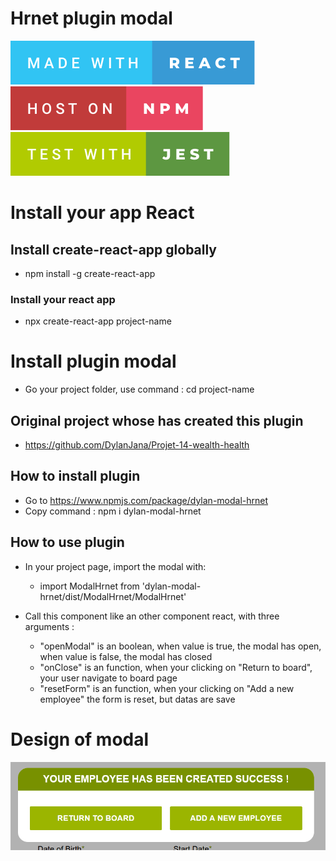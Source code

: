 # Hrnet plugin modal
<p>
  <img src='./modal-hrnet/src/assets/svg/made-with-react.svg' alt='badge made with react'/> 
  <img src='./modal-hrnet/src/assets/svg/host-on-npm.svg' alt='badge host on npm'/> 
  <img src='./modal-hrnet/src/assets/svg/test-with-jest.svg' alt='badge test with jest' /> 
</p> 

# Install your app React

## Install create-react-app globally
- npm install -g create-react-app

### Install your react app
- npx create-react-app project-name

# Install plugin modal
- Go your project folder, use command : cd project-name

## Original project whose has created this plugin
- https://github.com/DylanJana/Projet-14-wealth-health

## How to install plugin
- Go to https://www.npmjs.com/package/dylan-modal-hrnet
- Copy command : npm i dylan-modal-hrnet

## How to use plugin
- In your project page, import the modal with: 
    - import ModalHrnet from 'dylan-modal-hrnet/dist/ModalHrnet/ModalHrnet'

- Call this component like an other component react, with three arguments :
    - "openModal" is an boolean, when value is true, the modal has open, when value is false, the modal has closed
    - "onClose" is an function, when your clicking on "Return to board", your user navigate to board page
    - "resetForm" is an function, when your clicking on "Add a new employee" the form is reset, but datas are save

# Design of modal
<img src='./modal-hrnet/src/assets/img/modal-hrnet.webp' alt='Home page of Hrnet app' /> 